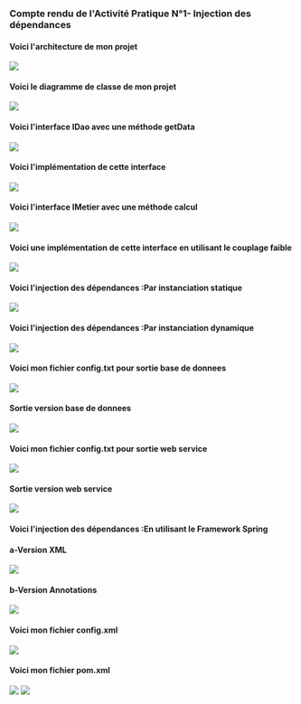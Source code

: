 <h3>Compte rendu  de l'Activité Pratique N°1- Injection des dépendances </h3>
<h4>Voici l'architecture de mon projet</h4>
<img src="captures/img.png">
<h4>Voici le diagramme de classe de mon projet</h4>
<img src="captures/img9.png">
<h4>Voici l'interface IDao avec une méthode getData</h4>
<img src="captures/img1.png">
<h4>Voici l'implémentation de cette interface </h4>
<img src="captures/img2.png">
<h4>Voici l'interface IMetier avec une méthode calcul </h4>
<img src="captures/img3.png">
<h4>Voici une implémentation de cette interface en utilisant le couplage faible </h4>
<img src="captures/img4.png">
<h4>Voici l'injection des dépendances :Par instanciation statique </h4>
<img src="captures/img5.png">
<h4>Voici l'injection des dépendances :Par instanciation dynamique </h4>
<img src="captures/img6.png">
<h4> Voici mon fichier config.txt pour sortie base de donnees</h4>
<img src="captures/img14.png">
<h4>Sortie version base de donnees </h4>
<img src="captures/img8.png">
<h4> Voici mon fichier config.txt pour sortie web service</h4>
<img src="captures/img13.png">
<h4>Sortie version web service </h4>
<img src="captures/img7.png">
<h4>Voici l'injection des dépendances :En utilisant le Framework Spring</h4>
<h4> a-Version XML </h4>
<img src="captures/img10.png">
<h4> b-Version Annotations</h4>
<img src="captures/img11.png">
<h4> Voici mon fichier config.xml</h4>
<img src="captures/img12.png">
<h4> Voici mon fichier pom.xml</h4>
<img src="captures/img15.png">

<img src="captures/img16.png">


